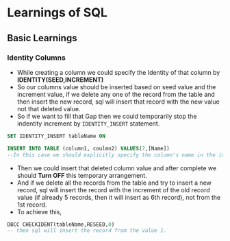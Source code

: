 # Learnings of SQL
## Basic Learnings
### Identity Columns
* While creating a column we could specify the Identity of that column by **IDENTITY(SEED,INCREMENT)**
* So our columns value should be inserted based on seed value and the increment value, if we delete any one of the record from the table and then insert the new record, sql will insert that record with the new value not that deleted value.
* So if we want to fill that Gap then we could temporarily stop the indentity increment by `IDENTITY_INSERT` statement.
```SQL
SET IDENTITY_INSERT tableName ON

INSERT INTO TABLE (column1, coulmn2) VALUES(7,[Name])
--In this case we should explicitly specify the column's name in the insert statement
```
* Then we could insert that deleted column value and after complete we should **Turn OFF** this temporary arrangement.
* And if we delete all the records from the table and try to insert a new record, sql will insert the record with the increment of the old record value (if already 5 records, then it will insert as 6th record), not from the 1st record.
* To achieve this,
```SQL
DBCC CHECKIDENT(tableName,RESEED,0)
-- then sql will insert the record from the value 1.
````